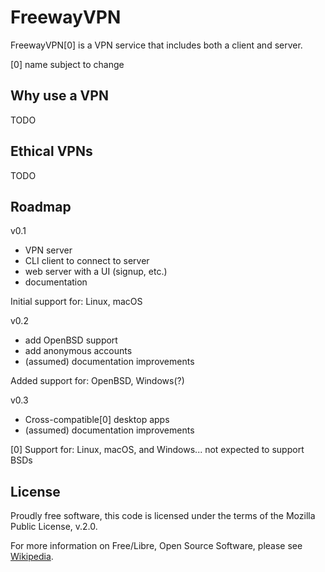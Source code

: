 # FreewayVPN

FreewayVPN[0] is a VPN service that includes both a client and server.


[0] name subject to change

## Why use a VPN

TODO

<!-- elucidate software ethics and free culture ethos -->
## Ethical VPNs

TODO

## Roadmap

v0.1
- VPN server
- CLI client to connect to server
- web server with a UI (signup, etc.)
- documentation

Initial support for: Linux, macOS

v0.2
- add OpenBSD support
- add anonymous accounts
- (assumed) documentation improvements

Added support for: OpenBSD, Windows(?)

v0.3
- Cross-compatible[0] desktop apps
- (assumed) documentation improvements

[0] Support for: Linux, macOS, and Windows... not expected to support BSDs

## License

Proudly free software, this code is licensed under the terms of the Mozilla Public License, v.2.0.

For more information on Free/Libre, Open Source Software, please see [Wikipedia](https://en.wikipedia.org/wiki/Free_and_open-source_software).
